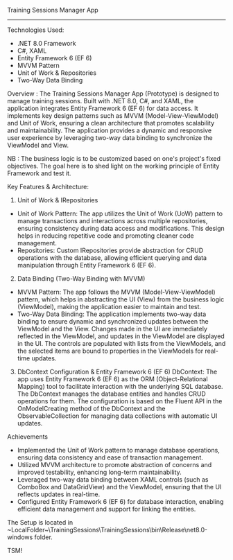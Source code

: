 Training Sessions Manager App

*****************************************
Technologies Used:
 - .NET 8.0 Framework      
 - C#, XAML      
 - Entity Framework 6 (EF 6)     
 - MVVM Pattern      
 - Unit of Work & Repositories      
 - Two-Way Data Binding

Overview :
The Training Sessions Manager App (Prototype) is designed to manage training sessions. Built with .NET 8.0, C#, and XAML, the application integrates Entity Framework 6 (EF 6) for data access. It implements key design patterns such as MVVM (Model-View-ViewModel) and Unit of Work, ensuring a clean architecture that promotes scalability and maintainability. The application provides a dynamic and responsive user experience by leveraging two-way data binding to synchronize the ViewModel and View. 

NB : The business logic is to be customized based on one's project's fixed objectives. The goal here is to shed light on the working principle of Entity Framework and test it.

Key Features & Architecture:

1. Unit of Work & IRepositories
 - Unit of Work Pattern: The app utilizes the Unit of Work (UoW) pattern to manage transactions and interactions across multiple repositories, ensuring consistency during data access and modifications. This design helps in reducing repetitive code and promoting cleaner code management.
 - Repositories: Custom IRepositories provide abstraction for CRUD operations with the database, allowing efficient querying and data manipulation through Entity Framework 6 (EF 6).

2. Data Binding (Two-Way Binding with MVVM)
  - MVVM Pattern: The app follows the MVVM (Model-View-ViewModel) pattern, which helps in abstracting the UI (View) from the business logic (ViewModel), making the application easier to maintain and test.
  - Two-Way Data Binding: The application implements two-way data binding to ensure dynamic and synchronized updates between the ViewModel and the View. Changes made in the UI are immediately reflected in the ViewModel, and updates in the ViewModel are displayed in the UI.
The controls are populated with lists from the ViewModels, and the selected items are bound to properties in the ViewModels for real-time updates.

3. DbContext Configuration & Entity Framework 6 (EF 6)
DbContext: The app uses Entity Framework 6 (EF 6) as the ORM (Object-Relational Mapping) tool to facilitate interaction with the underlying SQL database. The DbContext manages the database entities and handles CRUD operations for them. The configuration is based on the Fluent API in the OnModelCreating method of the DbContext and the ObservableCollection for managing data collections with automatic UI updates.

Achievements
  - Implemented the Unit of Work pattern to manage database operations, ensuring data consistency and ease of transaction management.
  - Utilized MVVM architecture to promote abstraction of concerns and improved testability, enhancing long-term maintainability.
  - Leveraged two-way data binding between XAML controls (such as ComboBox and DataGridView) and the ViewModel, ensuring that the UI reflects updates in real-time.
  - Configured Entity Framework 6 (EF 6) for database interaction, enabling efficient data management and support for linking the entities.

The Setup is located in ~LocalFolder~\TrainingSessions\TrainingSessions\bin\Release\net8.0-windows folder.

TSM!
